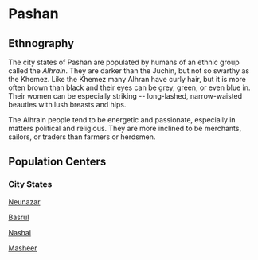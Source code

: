 # Pashan

## Ethnography

The city states of Pashan are populated by humans of an ethnic group called the _Alhrain_. They are darker than the Juchin, but not so swarthy as the Khemez. Like the Khemez many Alhran have curly hair, but it is more often brown than black and their eyes can be grey, green, or even blue in. Their women can be especially striking -- long-lashed, narrow-waisted beauties with lush breasts and hips.

The Alhrain people tend to be energetic and passionate, especially in matters political and religious. They are more inclined to be merchants, sailors, or traders than farmers or herdsmen.

## Population Centers

### City States

[Neunazar](Neunazar.md)

[Basrul](Basrul.md)

[Nashal](Nashal.md)

[Masheer](Masheer.md)

